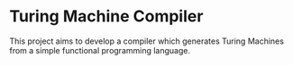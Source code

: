 # Turing Machine Compiler

This project aims to develop a compiler which generates Turing Machines from a
simple functional programming language.